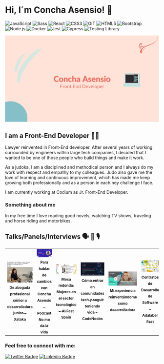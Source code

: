 
# Hi, I´m Concha Asensio! 👋
![JavaScript](https://img.shields.io/badge/-JavaScript-%23694640?logo=javascript&logoColor=white)
![Sass](https://img.shields.io/badge/-Sass-%23f89d71?logo=sass&logoColor=white)
![React](https://img.shields.io/badge/-React-%23353b35?logo=react&logoColor=white)
![CSS3](https://img.shields.io/badge/-CSS3-%23748074?logo=css3&logoColor=white)
![GIT](https://img.shields.io/badge/-Git-%23694640?logo=git&logoColor=white)
![HTML5](https://img.shields.io/badge/-HTML5-%23f89d71?logo=html5&logoColor=white)
![Bootstrap](https://img.shields.io/badge/-Bootstrap-%23748074?logo=bootstrap&logoColor=white)
![Node.js](https://img.shields.io/badge/-Node.js-%23748074?logo=node.js&logoColor=white)
![Docker](https://img.shields.io/badge/-Docker-%23694640?logo=docker&logoColor=white)
![Jest](https://img.shields.io/badge/-Jest-%23f89d71?logo=jest&logoColor=white)
![Cypress](https://img.shields.io/badge/-Cypress-%23353b35?logo=cypress&logoColor=white)
![Testing Library](https://img.shields.io/badge/-TestingLibrary-%23748074?logo=testinglibrary&logoColor=white)

<img src="./images/Background_github.png" alt="background" width="1252">

## I am a Front-End Developer 👩‍💻

Lawyer reinvented in Front-End developer. After several years of working surrounded by engineers within large tech companies, I decided that I wanted to be one of those people who build things and make it work.

As a judoka, I am a disciplined and methodical person and I always do my work with respect and empathy to my colleagues. Judo also gave me the love of learning and continuous improvement, which has made me keep growing both professionally and as a person in each ney challenge I face.

I am currently working at Codium as Jr. Front-End Developer.

### Something about me

In my free time I love reading good novels, watching TV shows, traveling and horse riding and motorbikes.

## Talks/Panels/Interviews 🗣 💬 🎙️
<table>
  <tr>
    <td align="center">
      <a href="https://www.xataka.com/pro/abogada-profesional-senior-a-desarrolladora-junior-que-me-converti-programadora-teniendo-vida-laboral-asentada">
        <img src="https://github.com/conchaasensio/conchaasensio/blob/main/images/articulo-xataka.jpeg" width="150px" alt="Para hablar de cambios con Concha Asensio - Podcast No me da la vida"/>
        <br />
        <sub>
          <b>De abogada profesional sénior a desarrolladora junior - Xataka</b>
        </sub>
      </a>
      <br />
    </td>
    <td align="center">
      <a href="https://anchor.fm/no-me-da-la-vida/episodes/0-7---Para-hablar-de-cambios-con-Concha-Asensio-e16mu58">
        <img src="https://github.com/conchaasensio/conchaasensio/blob/main/images/nmdlv_podcast.jpeg" width="150px" alt="Para hablar de cambios con Concha Asensio - Podcast No me da la vida"/>
        <br />
        <sub>
          <b>Para hablar de cambios con Concha Asensio - Podcast No me da la vida</b>
        </sub>
      </a>
      <br />
    </td>
    <td align="center">
      <a href="https://youtu.be/wWum0qFiiEA?t=5972">
        <img src="https://github.com/conchaasensio/conchaasensio/blob/main/images/aifest-panel.jpeg" width="150px" alt="Mesa redonda: Mujeres en el sector tecnológico - AI Fest Spain"/>
        <br />
        <sub>
          <b>Mesa redonda: Mujeres en el sector tecnológico - AI Fest Spain</b>
        </sub>
      </a>
      <br />
    </td>
    <td align="center">
      <a href="https://youtu.be/MiJXAksnRWA?t=18090">
        <img src="https://github.com/conchaasensio/conchaasensio/blob/main/images/codenoobs-panel.jpeg" width="150px" alt="Cómo entrar en comunidades tech y seguir teniendo vida - CodeNoobs"/>
        <br />
        <sub>
          <b>Cómo entrar en comunidades tech y seguir teniendo vida - CodeNoobs</b>
        </sub>
      </a>
      <br />
    </td>
    <td align="center">
      <a href="https://www.youtube.com/watch?v=ReKlql7tOa8">
        <img src="https://github.com/conchaasensio/conchaasensio/blob/main/images/adalab_talk.jpeg" width="150px" alt="Adalabers que inspiran - Concha Asensio"/>
        <br />
        <sub>
          <b>Mi experiencia reinventándome como desarrolladora</b>
        </sub>
      </a>
      <br />
    </td>
    <td align="center">
      <a href="https://www.youtube.com/watch?v=PSOA168SJJc&t=1349s">
        <img src="https://github.com/conchaasensio/conchaasensio/blob/main/images/adalaberfest-talk.jpeg" width="150px" alt="Contratos de Desarrollo de Software - Adalaber Fest"/>
        <br />
        <sub>
          <b>Contratos de Desarrollo de Software - Adalaber Fest</b>
        </sub>
      </a>
      <br />
    </td>
    <td align="center">
      <a href="https://www.youtube.com/watch?v=IXdxg--Nez4">
        <img src="https://github.com/conchaasensio/conchaasensio/blob/main/images/doit-interview.png" width="150px" alt="Entrevista - do ~ IT"/>
        <br />
        <sub>
          <b>Entrevista - do ~ IT</b>
        </sub>
      </a>
      <br />
    </td>
  </tr>
 </table>
 

### Feel free to connect with me:

[![Twitter Badge](https://img.shields.io/badge/-Twitter-1DA1F2?style=plastic&logo=Twitter&logoColor=white&link=https://twitter.com/conchaasensio)](https://twitter.com/conchaasensio)
[![Linkedin Badge](https://img.shields.io/badge/-Linkedin-0077B5?style=plastic&logo=Linkedin&logoColor=white&link=https://www.linkedin.com/in/conchaasensio/)](https://www.linkedin.com/in/conchaasensio/)




<!--
**conchaasensio/conchaasensio** is a ✨ _special_ ✨ repository because its `README.md` (this file) appears on your GitHub profile.

Here are some ideas to get you started:

- 🔭 I’m currently working on ...
- 🌱 I’m currently learning ...
- 👯 I’m looking to collaborate on ...
- 🤔 I’m looking for help with ...
- 💬 Ask me about ...
- 📫 How to reach me: ...
- 😄 Pronouns: ...
- ⚡ Fun fact: ...
-->
